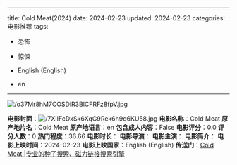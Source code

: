 
---
title: Cold Meat(2024)
date: 2024-02-23
updated: 2024-02-23
categories: 电影推荐
tags:

- 恐怖
- 惊悚

- English (English)
- en
---

<img src="https://image.tmdb.org/t/p/original/o37Mr8hM7COSDiR3BlCFRFz8fpV.jpg" alt="/o37Mr8hM7COSDiR3BlCFRFz8fpV.jpg" title="/o37Mr8hM7COSDiR3BlCFRFz8fpV.jpg">

**电影封面**：<img src="https://image.tmdb.org/t/p/w200/7XIIFcDxSk6XqG9Rek6h9q6KU58.jpg" alt="/7XIIFcDxSk6XqG9Rek6h9q6KU58.jpg" title="/7XIIFcDxSk6XqG9Rek6h9q6KU58.jpg">
**电影名称**：Cold Meat
**原产地片名**：Cold Meat
**原产地语言**：en
**包含成人内容**：False
**电影评分**：0.0
**评分人数**：0
**热门程度**：36.66
**电影时长**：
**电影导演**：
**电影主演**：
**电影简介**：
**电影上映时间**：2024-02-23
**电影上映国家**：English (English)
**传送门**：[Cold Meat |专业的种子搜索、磁力链接搜索引擎](https://movie.amd794.com:2083/?search=Cold%20Meat&ordering=&mode=match_phrase&page_size=10&page=1)

